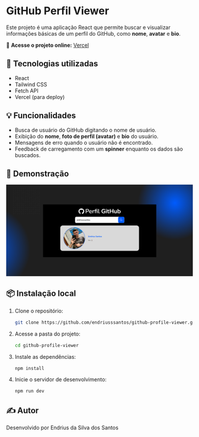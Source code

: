 # GitHub Perfil Viewer

Este projeto é uma aplicação React que permite buscar e visualizar informações básicas de um perfil do GitHub, como **nome**, **avatar** e **bio**.

🔗 **Acesse o projeto online:** [Vercel](https://github-profile-viewer-smoky-sigma.vercel.app)

## 🚀 Tecnologias utilizadas

- React
- Tailwind CSS
- Fetch API
- Vercel (para deploy)

## 💡 Funcionalidades

- Busca de usuário do GitHub digitando o nome de usuário.
- Exibição do **nome**, **foto de perfil (avatar)** e **bio** do usuário.
- Mensagens de erro quando o usuário não é encontrado.
- Feedback de carregamento com um **spinner** enquanto os dados são buscados.

## 📸 Demonstração

![Demonstração do projeto](./src/assets/images/demo.png)

## 📦 Instalação local

1. Clone o repositório:
   ```bash
   git clone https://github.com/endriusssantos/github-profile-viewer.git

2. Acesse a pasta do projeto:
   ```bash
   cd github-profile-viewer

3. Instale as dependências:
   ```bash
   npm install

4. Inicie o servidor de desenvolvimento:
   ```bash
   npm run dev

## ✍️ Autor

Desenvolvido por Endrius da Silva dos Santos